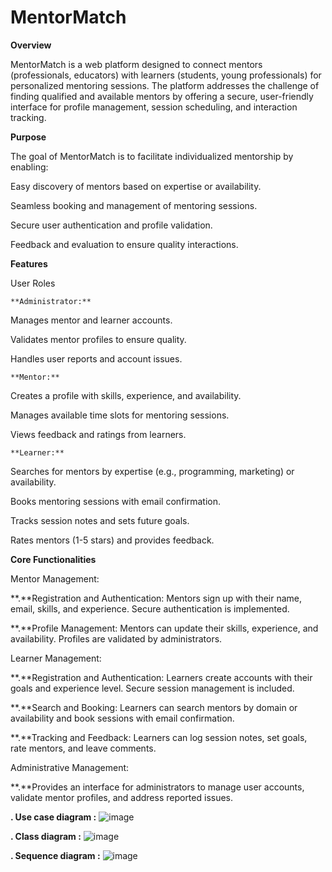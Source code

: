 # MentorMatch

**Overview**

MentorMatch is a web platform designed to connect mentors (professionals, educators) with learners (students, young professionals) for personalized mentoring sessions. The platform addresses the challenge of finding qualified and available mentors by offering a secure, user-friendly interface for profile management, session scheduling, and interaction tracking.

**Purpose**

The goal of MentorMatch is to facilitate individualized mentorship by enabling:


Easy discovery of mentors based on expertise or availability.



Seamless booking and management of mentoring sessions.



Secure user authentication and profile validation.



Feedback and evaluation to ensure quality interactions.

**Features**

User Roles

    **Administrator:**

Manages mentor and learner accounts.



Validates mentor profiles to ensure quality.



Handles user reports and account issues.



    **Mentor:**

Creates a profile with skills, experience, and availability.

Manages available time slots for mentoring sessions.

Views feedback and ratings from learners.



    **Learner:**


Searches for mentors by expertise (e.g., programming, marketing) or availability.

Books mentoring sessions with email confirmation.

Tracks session notes and sets future goals.

Rates mentors (1-5 stars) and provides feedback.

**Core Functionalities**

Mentor Management:

**.**Registration and Authentication: Mentors sign up with their name, email, skills, and experience. Secure authentication is implemented.

**.**Profile Management: Mentors can update their skills, experience, and availability. Profiles are validated by administrators.


Learner Management:

**.**Registration and Authentication: Learners create accounts with their goals and experience level. Secure session management is included.

**.**Search and Booking: Learners can search mentors by domain or availability and book sessions with email confirmation.

**.**Tracking and Feedback: Learners can log session notes, set goals, rate mentors, and leave comments.

Administrative Management:

**.**Provides an interface for administrators to manage user accounts, validate mentor profiles, and address reported issues.



**. Use case diagram :**
![image](https://github.com/user-attachments/assets/aec121bf-671a-4d67-9cfe-59132cd8fc5e)


**. Class diagram :**
![image](https://github.com/user-attachments/assets/9c405886-69ab-41d9-811e-483217259972)



**. Sequence diagram :**
![image](https://github.com/user-attachments/assets/002a43d5-98ed-4ac9-beb5-dd574813544b)




